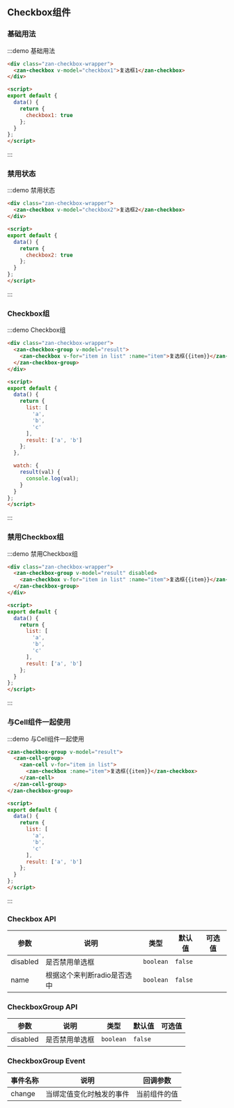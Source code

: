 <style>
@component-namespace demo {
  @b checkbox {
    .zan-checkbox-wrapper {
      padding: 0 20px;

      .zan-checkbox {
        margin: 10px 0;
      }
    }
  }
}
</style>

<script>
export default {
  data() {
    return {
      checkbox1: true,
      checkbox2: true,
      list: [
        'a',
        'b',
        'c'
      ],
      result: ['a', 'b']
    };
  },

  watch: {
    result(val) {
      console.log(val);
    }
  }
};
</script>

## Checkbox组件

### 基础用法

:::demo 基础用法
```html
<div class="zan-checkbox-wrapper">
  <zan-checkbox v-model="checkbox1">复选框1</zan-checkbox>
</div>

<script>
export default {
  data() {
    return {
      checkbox1: true
    };
  }
}; 
</script>
```
:::

### 禁用状态

:::demo 禁用状态
```html
<div class="zan-checkbox-wrapper">
  <zan-checkbox v-model="checkbox2">复选框2</zan-checkbox>
</div>

<script>
export default {
  data() {
    return {
      checkbox2: true
    };
  }
}; 
</script>
```
:::

### Checkbox组

:::demo Checkbox组
```html
<div class="zan-checkbox-wrapper">
  <zan-checkbox-group v-model="result">
    <zan-checkbox v-for="item in list" :name="item">复选框{{item}}</zan-checkbox>
  </zan-checkbox-group>
</div>

<script>
export default {
  data() {
    return {
      list: [
        'a',
        'b',
        'c'
      ],
      result: ['a', 'b']
    };
  },

  watch: {
    result(val) {
      console.log(val);
    }
  }
};
</script>
```
:::

### 禁用Checkbox组

:::demo 禁用Checkbox组
```html
<div class="zan-checkbox-wrapper">
  <zan-checkbox-group v-model="result" disabled>
    <zan-checkbox v-for="item in list" :name="item">复选框{{item}}</zan-checkbox>
  </zan-checkbox-group>
</div>

<script>
export default {
  data() {
    return {
      list: [
        'a',
        'b',
        'c'
      ],
      result: ['a', 'b']
    };
  }
};
</script>
```
:::

### 与Cell组件一起使用

:::demo 与Cell组件一起使用
```html
<zan-checkbox-group v-model="result">
  <zan-cell-group>
    <zan-cell v-for="item in list">
      <zan-checkbox :name="item">复选框{{item}}</zan-checkbox>
    </zan-cell>
  </zan-cell-group>
</zan-checkbox-group>

<script>
export default {
  data() {
    return {
      list: [
        'a',
        'b',
        'c'
      ],
      result: ['a', 'b']
    };
  }
};
</script>
```
:::

### Checkbox API

| 参数       | 说明      | 类型       | 默认值       | 可选值       |
|-----------|-----------|-----------|-------------|-------------|
| disabled | 是否禁用单选框 | `boolean`  | `false` |   |
| name | 根据这个来判断radio是否选中 | `boolean`  | `false` |   |

### CheckboxGroup API

| 参数       | 说明      | 类型       | 默认值       | 可选值       |
|-----------|-----------|-----------|-------------|-------------|
| disabled | 是否禁用单选框 | `boolean`  | `false` |   |

### CheckboxGroup Event

| 事件名称       | 说明      | 回调参数 |
|-----------|-----------|-----------|
| change | 当绑定值变化时触发的事件 | 当前组件的值 |
